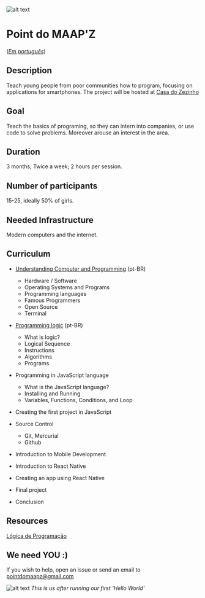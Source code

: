 ![alt text](https://s3.amazonaws.com/opensourceprojects/maapz-logo.png)
# Point do MAAP'Z 

([*Em português*](/README_pt-BR.md))
## Description

Teach young people from poor communities how to program, focusing on applications for smartphones. The project will be hosted at [Casa do Zezinho](http://casadozezinho.org.br)

## Goal

Teach the basics of programing, so they can intern into companies, or use code to solve problems. Moreover arouse an interest in the area.

## Duration

3 months; Twice a week; 2 hours per session.

## Number of participants

15-25, ideally 50% of girls.

## Needed Infrastructure 

Modern computers and the internet. 

## Curriculum

- [Understanding Computer and Programming](https://drive.google.com/file/d/0B5rJcGaAXTjVcHg2RHVmcDhNcWM/view?usp=sharing) (pt-BR)
  - Hardware / Software
  - Operating Systems and Programs
  - Programming languages
  - Famous Programmers
  - Open Source
  - Terminal

- [Programming logic](https://drive.google.com/file/d/0B5rJcGaAXTjVYTBzYUFUT3BkYUk/view?usp=sharing) (pt-BR)
  - What is logic?
  - Logical Sequence
  - Instructions
  - Algorithms
  - Programs
 
- Programming in JavaScript language
  - What is the JavaScript language?
  - Installing and Running
  - Variables, Functions, Conditions, and Loop

- Creating the first project in JavaScript
- Source Control
  - Git, Mercurial
  - Github
  
- Introduction to Mobile Development
- Introduction to React Native
- Creating an app using React Native
- Final project
- Conclusion

## Resources
[Lógica de Programação](http://www.inf.ufsc.br/~vania.bogorny/teaching/ine5231/Logica.pdf)

## We need YOU :) 

If you wish to help, open an issue or send an email to pointdomaapz@gmail.com

![alt text](https://s3.amazonaws.com/opensourceprojects/IMG_2230.JPG)
*This is us after running our first 'Hello World'*
